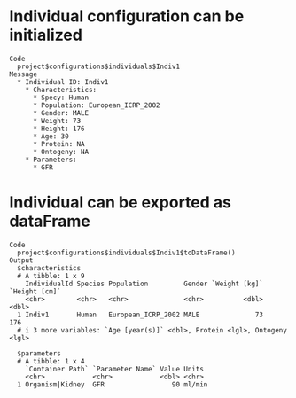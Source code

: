 # Individual configuration can be initialized

    Code
      project$configurations$individuals$Indiv1
    Message
      * Individual ID: Indiv1
        * Characteristics:
          * Specy: Human
          * Population: European_ICRP_2002
          * Gender: MALE
          * Weight: 73
          * Height: 176
          * Age: 30
          * Protein: NA
          * Ontogeny: NA
        * Parameters:
          * GFR

# Individual can be exported as dataFrame

    Code
      project$configurations$individuals$Indiv1$toDataFrame()
    Output
      $characteristics
      # A tibble: 1 x 9
        IndividualId Species Population         Gender `Weight [kg]` `Height [cm]`
        <chr>        <chr>   <chr>              <chr>          <dbl>         <dbl>
      1 Indiv1       Human   European_ICRP_2002 MALE              73           176
      # i 3 more variables: `Age [year(s)]` <dbl>, Protein <lgl>, Ontogeny <lgl>
      
      $parameters
      # A tibble: 1 x 4
        `Container Path` `Parameter Name` Value Units 
        <chr>            <chr>            <dbl> <chr> 
      1 Organism|Kidney  GFR                 90 ml/min
      

